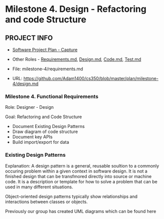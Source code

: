 # Milestone 4. Design - Refactoring and code Structure

## PROJECT INFO
* [Software Project Plan - Capture](https://capture350.herokuapp.com/)

* Other Roles - [Requirements.md](requirements.md), [Design.md](design.md), [Code.md](code.md), [Test.md](test.md)

* File: milestone-4/requirements.md

* URL: https://github.com/Adam1400/cs350/blob/master/plan/milestone-4/design.md

### Milestone 4. Functional Requirements

 Role: Designer - Design
 
 Goal: Refactoring and Code Structure
 * Document Existing Design Patterns
 * Draw diagram of code structure
 * Document key APIs
 * Build import/export for data
 
### Existing Design Patterns

Explanation: A design pattern is a general, reusable soultion to a commonly occuring problem within a given context in software design. It is not a finished design that can be transfmored directly into source or machine code. It is a description or template for how to solve a problem that can be used in many different situations.

Object-oriented design patterns typically show relationships and interactions between classes or objects.

Previously our group has created UML diagrams which can be found here
 
